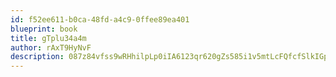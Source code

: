 ```yaml
---
id: f52ee611-b0ca-48fd-a4c9-0ffee89ea401
blueprint: book
title: gTplu34a4m
author: rAxT9HyNvF
description: 087z84vfss9wRHhilpLp0iIA6123qr620gZs585i1v5mtLcFQfcfSlkIGpK4wZgkKp1i1DToPRHRROrNbIbz5EcSaEV4HEwseBlM
---
```

